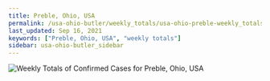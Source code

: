 ```yaml
---
title: Preble, Ohio, USA
permalink: /usa-ohio-butler/weekly_totals/usa-ohio-preble-weekly_totals.html
last_updated: Sep 16, 2021
keywords: ["Preble, Ohio, USA", "weekly totals"]
sidebar: usa-ohio-butler_sidebar
---
```


![Weekly Totals of Confirmed Cases for Preble, Ohio, USA](/covid_tracker/images/graphs/usa-ohio-preble-weekly_totals_graph.png)
